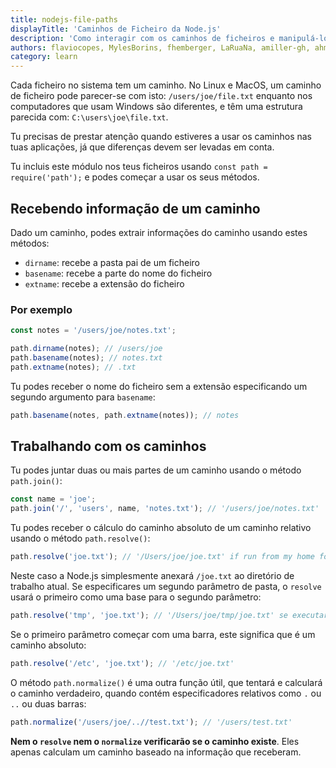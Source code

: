 ```yaml
---
title: nodejs-file-paths
displayTitle: 'Caminhos de Ficheiro da Node.js'
description: 'Como interagir com os caminhos de ficheiros e manipulá-los na Node.js'
authors: flaviocopes, MylesBorins, fhemberger, LaRuaNa, amiller-gh, ahmadawais, nazarepiedady
category: learn
---
```


Cada ficheiro no sistema tem um caminho. No Linux e MacOS, um caminho de ficheiro pode parecer-se com isto: `/users/joe/file.txt` enquanto nos computadores que usam Windows são diferentes, e têm uma estrutura parecida com: `C:\users\joe\file.txt`.

Tu precisas de prestar atenção quando estiveres a usar os caminhos nas tuas aplicações, já que diferenças devem ser levadas em conta.

Tu incluis este módulo nos teus ficheiros usando `const path = require('path');` e podes começar a usar os seus métodos.

## Recebendo informação de um caminho

Dado um caminho, podes extrair informações do caminho usando estes métodos:

* `dirname`: recebe a pasta pai de um ficheiro
* `basename`: recebe a parte do nome do ficheiro
* `extname`: recebe a extensão do ficheiro

### Por exemplo

```js
const notes = '/users/joe/notes.txt';

path.dirname(notes); // /users/joe
path.basename(notes); // notes.txt
path.extname(notes); // .txt
```

Tu podes receber o nome do ficheiro sem a extensão especificando um segundo argumento para `basename`:

```js
path.basename(notes, path.extname(notes)); // notes
```

## Trabalhando com os caminhos

Tu podes juntar duas ou mais partes de um caminho usando o método `path.join()`:

```js
const name = 'joe';
path.join('/', 'users', name, 'notes.txt'); // '/users/joe/notes.txt'
```

Tu podes receber o cálculo do caminho absoluto de um caminho relativo usando o método `path.resolve()`:

```js
path.resolve('joe.txt'); // '/Users/joe/joe.txt' if run from my home folder
```

Neste caso a Node.js simplesmente anexará `/joe.txt` ao diretório de trabalho atual. Se especificares um segundo parâmetro de pasta, o `resolve` usará o primeiro como uma base para o segundo parâmetro:

```js
path.resolve('tmp', 'joe.txt'); // '/Users/joe/tmp/joe.txt' se executares a partir da pasta home
```

Se o primeiro parâmetro começar com uma barra, este significa que é um caminho absoluto:

```js
path.resolve('/etc', 'joe.txt'); // '/etc/joe.txt'
```

O método `path.normalize()` é uma outra função útil, que tentará e calculará o caminho verdadeiro, quando contém especificadores relativos como `.` ou `..` ou duas barras:

```js
path.normalize('/users/joe/..//test.txt'); // '/users/test.txt'
```

**Nem o `resolve` nem o `normalize` verificarão se o caminho existe**. Eles apenas calculam um caminho baseado na informação que receberam.
